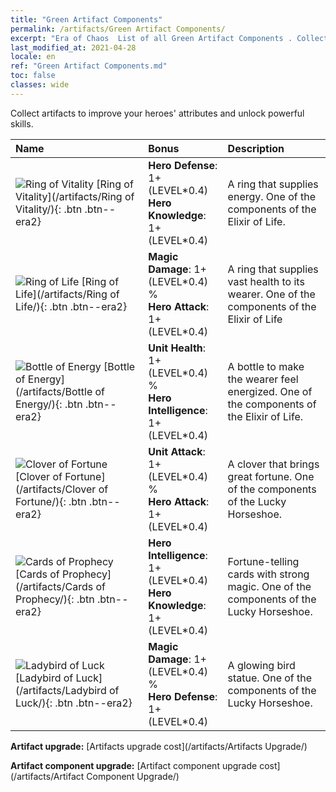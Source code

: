 ```yaml
---
title: "Green Artifact Components"
permalink: /artifacts/Green Artifact Components/
excerpt: "Era of Chaos  List of all Green Artifact Components . Collect artifacts to improve your heroes' attributes and unlock powerful skills."
last_modified_at: 2021-04-28
locale: en
ref: "Green Artifact Components.md"
toc: false
classes: wide
---
```


  Collect artifacts to improve your heroes' attributes and unlock powerful skills.

  |     Name    |   Bonus | Description | 
  |:------------|:--------|:------------| 
 | ![Ring of Vitality](/images/t/artifact_40111.png) [Ring of Vitality](/artifacts/Ring of Vitality/){: .btn .btn--era2} | **Hero Defense**: 1+(LEVEL\*0.4)<br/>**Hero Knowledge**: 1+(LEVEL\*0.4) | A ring that supplies energy. One of the components of the Elixir of Life. | 
 | ![Ring of Life](/images/t/artifact_40112.png) [Ring of Life](/artifacts/Ring of Life/){: .btn .btn--era2} | **Magic Damage**: 1+(LEVEL\*0.4) %<br/>**Hero Attack**: 1+(LEVEL\*0.4) | A ring that supplies vast health to its wearer. One of the components of the Elixir of Life | 
 | ![Bottle of Energy](/images/t/artifact_40113.png) [Bottle of Energy](/artifacts/Bottle of Energy/){: .btn .btn--era2} | **Unit Health**: 1+(LEVEL\*0.4) %<br/>**Hero Intelligence**: 1+(LEVEL\*0.4) | A bottle to make the wearer feel energized. One of the components of the Elixir of Life. | 
 | ![Clover of Fortune](/images/t/artifact_40121.png) [Clover of Fortune](/artifacts/Clover of Fortune/){: .btn .btn--era2} | **Unit Attack**: 1+(LEVEL\*0.4) %<br/>**Hero Attack**: 1+(LEVEL\*0.4) | A clover that brings great fortune. One of the components of the Lucky Horseshoe. | 
 | ![Cards of Prophecy](/images/t/artifact_40122.png) [Cards of Prophecy](/artifacts/Cards of Prophecy/){: .btn .btn--era2} | **Hero Intelligence**: 1+(LEVEL\*0.4)<br/>**Hero Knowledge**: 1+(LEVEL\*0.4) | Fortune-telling cards with strong magic. One of the components of the Lucky Horseshoe. | 
 | ![Ladybird of Luck](/images/t/artifact_40123.png) [Ladybird of Luck](/artifacts/Ladybird of Luck/){: .btn .btn--era2} | **Magic Damage**: 1+(LEVEL\*0.4) %<br/>**Hero Defense**: 1+(LEVEL\*0.4) | A glowing bird statue. One of the components of the Lucky Horseshoe. | 


  **Artifact upgrade:** [Artifacts upgrade cost](/artifacts/Artifacts Upgrade/)

 **Artifact component upgrade:** [Artifact component upgrade cost](/artifacts/Artifact Component Upgrade/)

